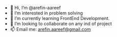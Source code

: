 - 👋 Hi, I’m @arefin-aareef
- 👀 I’m interested in problem solving
- 🌱 I’m currently learning FrontEnd Development.
- 💞️ I’m looking to collaborate on any ind of project
- 📫 Email me: arefin.aareef@gmail.com

<!---
arefin-aareef/arefin-aareef is a ✨ special ✨ repository because its `README.md` (this file) appears on your GitHub profile.
You can click the Preview link to take a look at your changes.
--->
